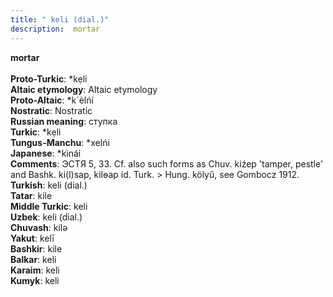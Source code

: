 ```yaml
---
title: " keli (dial.)"
description:  mortar
---
```

<p data-pagefind-weight="0.5">
<strong> mortar</strong><br><br>
<strong>Proto-Turkic</strong>:  *kẹli<br>
<strong>Altaic etymology</strong>:  Altaic etymology<br>
<strong> Proto-Altaic</strong>:  *k`èlńí<br>
<strong>Nostratic</strong>:  Nostratic<br>
<strong>Russian meaning</strong>:  ступка<br>
<strong>Turkic</strong>:  *kẹli<br>
<strong>Tungus-Manchu</strong>:  *xelńi<br>
<strong>Japanese</strong>:  *kìnái<br>
<strong>Comments</strong>:  ЭСТЯ 5, 33. Cf. also such forms as Chuv. kiźep 'tamper, pestle' and Bashk. ki(l)sap, kilɵap id. Turk. > Hung. kölyű, see Gombocz 1912.<br>
<strong>Turkish</strong>:  keli (dial.)<br>
<strong>Tatar</strong>:  kile<br>
<strong>Middle Turkic</strong>:  keli<br>
<strong>Uzbek</strong>:  keli (dial.)<br>
<strong>Chuvash</strong>:  kilǝ<br>
<strong>Yakut</strong>:  kelī<br>
<strong>Bashkir</strong>:  kile<br>
<strong>Balkar</strong>:  keli<br>
<strong>Karaim</strong>:  keli<br>
<strong>Kumyk</strong>:  keli<br>

</p>

